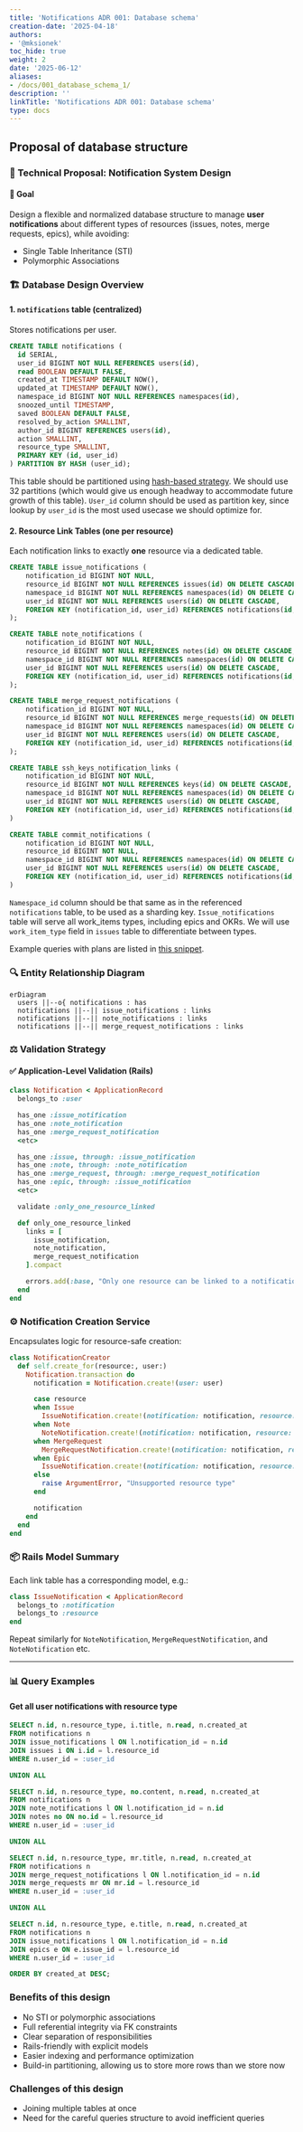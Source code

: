 ```yaml
---
title: 'Notifications ADR 001: Database schema'
creation-date: '2025-04-18'
authors:
- '@mksionek'
toc_hide: true
weight: 2
date: '2025-06-12'
aliases:
- /docs/001_database_schema_1/
description: ''
linkTitle: 'Notifications ADR 001: Database schema'
type: docs
---
```


## Proposal of database structure

### 📄 Technical Proposal: Notification System Design

#### 🧠 Goal

Design a flexible and normalized database structure to manage **user notifications** about different types of resources (issues, notes, merge requests, epics), while avoiding:

- Single Table Inheritance (STI)
- Polymorphic Associations

### 🏗️ Database Design Overview

#### 1. `notifications` table (centralized)

Stores notifications per user.

```sql
CREATE TABLE notifications (
  id SERIAL,
  user_id BIGINT NOT NULL REFERENCES users(id),
  read BOOLEAN DEFAULT FALSE,
  created_at TIMESTAMP DEFAULT NOW(),
  updated_at TIMESTAMP DEFAULT NOW(),
  namespace_id BIGINT NOT NULL REFERENCES namespaces(id),
  snoozed_until TIMESTAMP,
  saved BOOLEAN DEFAULT FALSE,
  resolved_by_action SMALLINT,
  author_id BIGINT REFERENCES users(id),
  action SMALLINT,
  resource_type SMALLINT,
  PRIMARY KEY (id, user_id)
) PARTITION BY HASH (user_id);
```

This table should be partitioned using [hash-based strategy](https://docs.gitlab.com/development/database/partitioning/). We should use 32 partitions (which would give us enough headway to accommodate future growth of this table). `User_id` column should be used as partition key, since lookup by `user_id` is the most used usecase we should optimize for. 

#### 2. Resource Link Tables (one per resource)

Each notification links to exactly **one** resource via a dedicated table.

```sql
CREATE TABLE issue_notifications (
    notification_id BIGINT NOT NULL,
    resource_id BIGINT NOT NULL REFERENCES issues(id) ON DELETE CASCADE,
    namespace_id BIGINT NOT NULL REFERENCES namespaces(id) ON DELETE CASCADE,
    user_id BIGINT NOT NULL REFERENCES users(id) ON DELETE CASCADE,
    FOREIGN KEY (notification_id, user_id) REFERENCES notifications(id, user_id) ON DELETE CASCADE
);

CREATE TABLE note_notifications (
    notification_id BIGINT NOT NULL,
    resource_id BIGINT NOT NULL REFERENCES notes(id) ON DELETE CASCADE,
    namespace_id BIGINT NOT NULL REFERENCES namespaces(id) ON DELETE CASCADE,
    user_id BIGINT NOT NULL REFERENCES users(id) ON DELETE CASCADE,
    FOREIGN KEY (notification_id, user_id) REFERENCES notifications(id, user_id) ON DELETE CASCADE
);

CREATE TABLE merge_request_notifications (
    notification_id BIGINT NOT NULL,
    resource_id BIGINT NOT NULL REFERENCES merge_requests(id) ON DELETE CASCADE,
    namespace_id BIGINT NOT NULL REFERENCES namespaces(id) ON DELETE CASCADE,
    user_id BIGINT NOT NULL REFERENCES users(id) ON DELETE CASCADE,
    FOREIGN KEY (notification_id, user_id) REFERENCES notifications(id, user_id) ON DELETE CASCADE
);

CREATE TABLE ssh_keys_notification_links (
    notification_id BIGINT NOT NULL,
    resource_id BIGINT NOT NULL REFERENCES keys(id) ON DELETE CASCADE,
    namespace_id BIGINT NOT NULL REFERENCES namespaces(id) ON DELETE CASCADE,
    user_id BIGINT NOT NULL REFERENCES users(id) ON DELETE CASCADE,
    FOREIGN KEY (notification_id, user_id) REFERENCES notifications(id, user_id) ON DELETE CASCADE
)

CREATE TABLE commit_notifications (
    notification_id BIGINT NOT NULL,
    resource_id BIGINT NOT NULL,
    namespace_id BIGINT NOT NULL REFERENCES namespaces(id) ON DELETE CASCADE,
    user_id BIGINT NOT NULL REFERENCES users(id) ON DELETE CASCADE,
    FOREIGN KEY (notification_id, user_id) REFERENCES notifications(id, user_id) ON DELETE CASCADE
)
```

`Namespace_id` column should be that same as in the referenced `notifications` table, to be used as a sharding key. 
`Issue_notifications` table will serve all work_items types, including epics and OKRs. We will use `work_item_type` field in `issues` table to differentiate between types. 

Example queries with plans are listed in [this snippet](https://gitlab.com/-/snippets/4840572).

### 🔍 Entity Relationship Diagram

```mermaid
erDiagram
  users ||--o{ notifications : has
  notifications ||--|| issue_notifications : links
  notifications ||--|| note_notifications : links
  notifications ||--|| merge_request_notifications : links
```

### ⚖️ Validation Strategy

#### ✅ Application-Level Validation (Rails)

```ruby
class Notification < ApplicationRecord
  belongs_to :user

  has_one :issue_notification
  has_one :note_notification
  has_one :merge_request_notification
  <etc>

  has_one :issue, through: :issue_notification
  has_one :note, through: :note_notification
  has_one :merge_request, through: :merge_request_notification
  has_one :epic, through: :issue_notification
  <etc>

  validate :only_one_resource_linked

  def only_one_resource_linked
    links = [
      issue_notification,
      note_notification,
      merge_request_notification
    ].compact

    errors.add(:base, "Only one resource can be linked to a notification") if links.size > 1
  end
end
```

### ⚙️ Notification Creation Service

Encapsulates logic for resource-safe creation:

```ruby
class NotificationCreator
  def self.create_for(resource:, user:)
    Notification.transaction do
      notification = Notification.create!(user: user)

      case resource
      when Issue
        IssueNotification.create!(notification: notification, resource: resource)
      when Note
        NoteNotification.create!(notification: notification, resource: resource)
      when MergeRequest
        MergeRequestNotification.create!(notification: notification, resource: resource)
      when Epic
        IssueNotification.create!(notification: notification, resource: resource) # it's because we would use work-item approach, where every epic has a row in issues table
      else
        raise ArgumentError, "Unsupported resource type"
      end

      notification
    end
  end
end
```

### 📦 Rails Model Summary

Each link table has a corresponding model, e.g.:

```ruby
class IssueNotification < ApplicationRecord
  belongs_to :notification
  belongs_to :resource
end
```

Repeat similarly for `NoteNotification`, `MergeRequestNotification`, and `NoteNotification` etc.

---

### 📊 Query Examples

#### Get all user notifications with resource type

```sql
SELECT n.id, n.resource_type, i.title, n.read, n.created_at
FROM notifications n
JOIN issue_notifications l ON l.notification_id = n.id
JOIN issues i ON i.id = l.resource_id
WHERE n.user_id = :user_id

UNION ALL

SELECT n.id, n.resource_type, no.content, n.read, n.created_at
FROM notifications n
JOIN note_notifications l ON l.notification_id = n.id
JOIN notes no ON no.id = l.resource_id
WHERE n.user_id = :user_id

UNION ALL

SELECT n.id, n.resource_type, mr.title, n.read, n.created_at
FROM notifications n
JOIN merge_request_notifications l ON l.notification_id = n.id
JOIN merge_requests mr ON mr.id = l.resource_id
WHERE n.user_id = :user_id

UNION ALL

SELECT n.id, n.resource_type, e.title, n.read, n.created_at
FROM notifications n
JOIN issue_notifications l ON l.notification_id = n.id
JOIN epics e ON e.issue_id = l.resource_id
WHERE n.user_id = :user_id

ORDER BY created_at DESC;
```

### Benefits of this design

- No STI or polymorphic associations
- Full referential integrity via FK constraints
- Clear separation of responsibilities
- Rails-friendly with explicit models
- Easier indexing and performance optimization
- Build-in partitioning, allowing us to store more rows than we store now

### Challenges of this design

- Joining multiple tables at once
- Need for the careful queries structure to avoid inefficient queries
